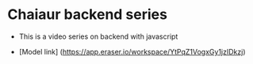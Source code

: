 # Chaiaur backend series 

- This is a video series on backend with javascript 

- [Model link] (https://app.eraser.io/workspace/YtPqZ1VogxGy1jzIDkzj)